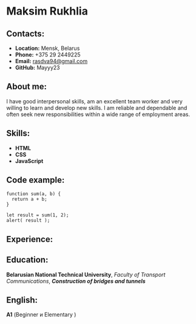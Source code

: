 # Maksim Rukhlia
## Contacts:
  * **Location:** Mensk, Belarus
  * **Phone:** +375 29 2449225
  * **Email:** rasdva94@gmail.com
  * **GitHub:** Mayyy23
## About me:
I have good interpersonal skills, am an excellent team worker and very willing to learn and develop new skills.
I am reliable and dependable and often seek new responsibilities within a wide range of employment areas.
## Skills:
 * **HTML**
 * **CSS**
 * **JavaScript**
## Code example:
```
function sum(a, b) {
  return a + b;
}

let result = sum(1, 2);
alert( result );
```
## Experience:
## Education:
 **Belarusian National Technical University**, *Faculty of Transport Communications*, ***Сonstruction of bridges and tunnels*** 
## English:
**А1** (Beginner и Elementary )
